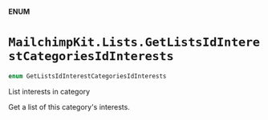 **ENUM**

# `MailchimpKit.Lists.GetListsIdInterestCategoriesIdInterests`

```swift
enum GetListsIdInterestCategoriesIdInterests
```

List interests in category

Get a list of this category's interests.
